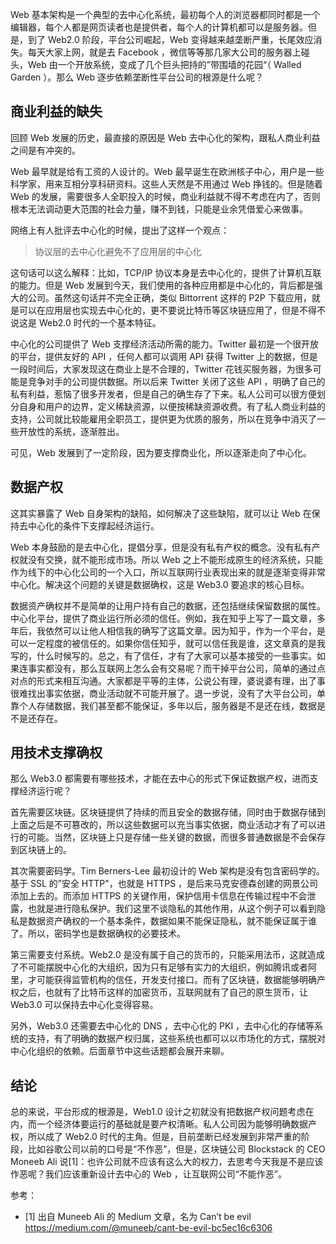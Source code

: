 Web 基本架构是一个典型的去中心化系统，最初每个人的浏览器都同时都是一个编辑器，每个人都是网页读者也是提供者，每个人的计算机都可以是服务器。但是，到了 Web2.0 阶段，平台公司崛起，Web 变得越来越垄断严重，长尾效应消失。每天大家上网，就是去 Facebook ，微信等等那几家大公司的服务器上碰头，Web 由一个开放系统，变成了几个巨头把持的”带围墙的花园“（ Walled Garden ）。那么 Web 逐步依赖垄断性平台公司的根源是什么呢？

## 商业利益的缺失

回顾 Web 发展的历史，最直接的原因是 Web 去中心化的架构，跟私人商业利益之间是有冲突的。

Web 最早就是给有工资的人设计的。Web 最早诞生在欧洲核子中心，用户是一些科学家，用来互相分享科研资料。这些人天然是不用通过 Web 挣钱的。但是随着 Web 的发展，需要很多人全职投入的时候，商业利益就不得不考虑在内了，否则根本无法调动更大范围的社会力量，赚不到钱，只能是业余凭借爱心来做事。

网络上有人批评去中心化的时候，提出了这样一个观点：

> 协议层的去中心化避免不了应用层的中心化

这句话可以这么解释：比如，TCP/IP 协议本身是去中心化的，提供了计算机互联的能力。但是 Web 发展到今天，我们使用的各种应用都是中心化的，背后都是强大的公司。虽然这句话并不完全正确，类似 Bittorrent 这样的 P2P 下载应用，就是可以在应用层也实现去中心化的，更不要说比特币等区块链应用了，但是不得不说这是 Web2.0 时代的一个基本特征。

中心化的公司提供了 Web 支撑经济活动所需的能力。Twitter 最初是一个很开放的平台，提供友好的 API ，任何人都可以调用 API 获得 Twitter 上的数据，但是一段时间后，大家发现这在商业上是不合理的，Twitter 花钱买服务器，为很多可能是竞争对手的公司提供数据。所以后来 Twitter 关闭了这些 API ，明确了自己的私有利益，惹恼了很多开发者，但是自己的确生存了下来。私人公司可以很方便划分自身和用户的边界，定义稀缺资源，以便按稀缺资源收费。有了私人商业利益的支持，公司就比较能雇用全职员工，提供更为优质的服务，所以在竞争中消灭了一些开放性的系统，逐渐胜出。

可见，Web 发展到了一定阶段，因为要支撑商业化，所以逐渐走向了中心化。

## 数据产权

这其实暴露了 Web 自身架构的缺陷，如何解决了这些缺陷，就可以让 Web 在保持去中心化的条件下支撑起经济运行。

Web 本身鼓励的是去中心化，提倡分享，但是没有私有产权的概念。没有私有产权就没有交换，就不能形成市场。所以 Web 之上不能形成原生的经济系统，只能作为线下的中心化公司的一个入口，所以互联网行业表现出来的就是逐渐变得非常中心化。解决这个问题的关键是数据确权，这是 Web3.0 要追求的核心目标。

数据资产确权并不是简单的让用户持有自己的数据，还包括继续保留数据的属性。中心化平台，提供了商业运行所必须的信任。例如，我在知乎上写了一篇文章，多年后，我依然可以让他人相信我的确写了这篇文章。因为知乎，作为一个平台，是可以一定程度的被信任的。如果你信任知乎，就可以信任我是谁，这文章真的是我写的，什么时候写的。总之，有了信任，才有了大家可以基本接受的一些事实。如果连事实都没有，那么互联网上怎么会有交易呢？而干掉平台公司，简单的通过点对点的形式来相互沟通。大家都是平等的主体，公说公有理，婆说婆有理，出了事很难找出事实依据，商业活动就不可能开展了。退一步说，没有了大平台公司，单靠个人存储数据，我们甚至都不能保证，多年以后，服务器是不是还在线，数据是不是还存在。

## 用技术支撑确权

那么 Web3.0 都需要有哪些技术，才能在去中心的形式下保证数据产权，进而支撑经济运行呢？

首先需要区块链。区块链提供了持续的而且安全的数据存储，同时由于数据存储到上面之后是不可篡改的，所以这些数据可以充当事实依据，商业活动才有了可以进行的可能。当然，区块链上只是存储一些关键的数据，而很多普通数据是不会保存到区块链上的。

其次需要密码学。Tim Berners-Lee 最初设计的 Web 架构是没有包含密码学的。基于 SSL 的”安全 HTTP"，也就是 HTTPS ，是后来马克安德森创建的网景公司添加上去的。而添加 HTTPS 的关键作用，保护信用卡信息在传输过程中不会泄露，也就是进行隐私保护。我们这里不谈隐私的其他作用，从这个例子可以看到隐私是数据资产确权的一个基本条件，数据如果不能保证隐私，就不能保证属于谁了。所以，密码学也是数据确权的必要技术。

第三需要支付系统。Web2.0 是没有属于自己的货币的，只能采用法币，这就造成了不可能摆脱中心化的大组织，因为只有足够有实力的大组织，例如腾讯或者阿里，才可能获得监管机构的信任，开发支付接口。而有了区块链，数据能够明确产权之后，也就有了比特币这样的加密货币，互联网就有了自己的原生货币，让 Web3.0 可以保持去中心化变得容易。

另外，Web3.0 还需要去中心化的 DNS ，去中心化的 PKI ，去中心化的存储等系统的支持，有了明确的数据产权归属，这些系统也都可以以市场化的方式，摆脱对中心化组织的依赖。后面章节中这些话题都会展开来聊。

## 结论

总的来说，平台形成的根源是，Web1.0 设计之初就没有把数据产权问题考虑在内，而一个经济体要运行的基础就是要产权清晰。私人公司因为能够明确数据产权，所以成了 Web2.0 时代的主角。但是，目前垄断已经发展到非常严重的阶段，比如谷歌公司以前的口号是“不作恶”，但是，区块链公司 Blockstack 的 CEO Moneeb Ali 说[1]：也许公司就不应该有这么大的权力，去思考今天我是不是应该作恶呢？我们应该重新设计去中心的 Web ，让互联网公司“不能作恶”。

参考：

- [1] 出自 Muneeb Ali 的 Medium 文章，名为 Can’t be evil https://medium.com/@muneeb/cant-be-evil-bc5ec16c6306
